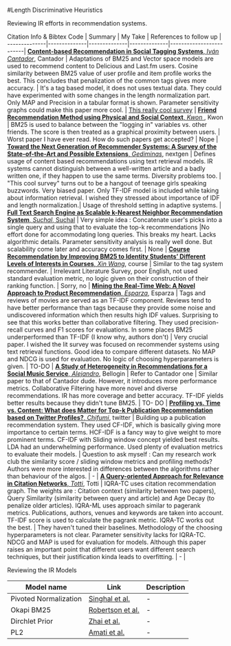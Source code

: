 #Length Discriminative Heuristics

Reviewing IR efforts in recommendation systems.

Citation Info  & Bibtex Code | Summary  | My Take | References to follow up |
--------------|--------------|--------------|--------------|-------------------------|
[**Content-based Recommendation in Social Tagging Systems**, *Iván Cantador*](https://repositorio.uam.es/bitstream/handle/10486/665157/content-based_cantador_recsys_2010_ps.pdf?sequence=3), Cantador | Adaptations of BM25 and Vector space models are used to recommend content to Delicious and Last.fm users. Cosine similarity between BM25 value of user profile and item profile works the best. This concludes that penalization of the common tags gives more accuracy. | It's a tag based model, it does not uses textual data. They could have experimented with some changes in the length normalization part. Only MAP and Precision in a tabular format is shown. Parameter sensitivity graphs could make this paper more cool. | [This really cool survey](http://web.stanford.edu/class/ee378b/papers/adomavicius-recsys.pdf) |
[**Friend Recommendation Method using Physical and Social Context**, *Kwon* ](http://paper.ijcsns.org/07_book/201011/20101118.pdf), Kwon | BM25 is used to balance between the "logging in" variables vs. other friends. The score is then treated as a graphical proximity between users. | Worst paper I have ever read. How do such papers get accepted? | Nope |
[**Toward the Next Generation of Recommender Systems: A Survey of the State-of-the-Art and Possible Extensions**, *Gediminas*](http://web.stanford.edu/class/ee378b/papers/adomavicius-recsys.pdf), nextgen | Defines usage of content based recommendations using text retrieval models. IR systems cannot distinguish between a well-written article and a badly written one, if they happen to use the same terms. Diversity problems too. | "This cool survey" turns out to be a hangout of teenage girls speaking buzzwords. Very biased paper. Only TF-IDF model is included while taking about information retrieval. I wished they stressed about importance of IDF and length normalization.| Usage of threshold setting in adaptive systems. |
[**Full Text Search Engine as Scalable k-Nearest Neighbor Recommendation System**, *Suchal*, Suchal](https://hal.archives-ouvertes.fr/file/index/docid/1054596/filename/wcc-final.pdf) | Very simple idea : Concatenate user's picks into a single query and using that to evaluate the top-k recommendations |No effort done for accommodating long queries. This breaks my heart. Lacks algorithmic details. Parameter sensitivity analysis is really well done. But scalability come later and accuracy comes first. | None |
[**Course Recommendation by Improving BM25 to Identity Students’ Different Levels of Interests in Courses**, *Xin Wang*](http://info.cic.tsinghua.edu.cn/upload_file/_temp/1268811498049/1268811498049.pdf), course | Similar to the tag system recommender. | Irrelevant Literature Survey, poor English, not used standard evaluation metric, no logic given on their construction of their ranking function. | Sorry, no |
[**Mining the Real-Time Web: A Novel Approach to Product Recommendation**, *Esparza*](http://researchrepository.ucd.ie/bitstream/handle/10197/3746/kbs-2010-revised%20copy.pdf?sequence=1), Esparza | Tags and reviews of movies are served as an TF-IDF component. Reviews tend to have better performance than tags because they provide some noise and undiscovered information which then results high IDF values. Surprising to see that this works better than collaborative filtering. They used precision-recall curves and F1 scores for evaluations. In some places BM25 underperformed than TF-IDF (I know why, authors don't) | Very crucial paper. I wished the lit survey was focused on recommender systems using text retrieval functions. Good idea to compare different datasets. No MAP and NDCG is used for evaluation. No logic of choosing hyperparameters is given. | TO-DO |
[**A Study of Heterogeneity in Recommendations for a Social Music Service**, *Alejandro*](http://arantxa.ii.uam.es/~cantador/doc/2010/hetrec10.pdf), Bellogin | Refer to Cantador one | Similar paper to that of Cantador dude. However, it introduces more performance metrics. Collaborative Filtering have more novel and diverse recommendations. IR has more coverage and better accuracy. TF-IDF yields better results because they didn't tune BM25. | TO- DO |
[**Profiling vs. Time vs. Content: What does Matter for Top-k Publication Recommendation based on Twitter Profiles?**, *Chifumi*](http://arxiv.org/pdf/1603.07016.pdf), twitter | Building up a publication recommendation system. They used CF-IDF, which is basically giving more importance to certain terms. HCF-IDF is a fancy way to give weight to more prominent terms. CF-IDF with Sliding window concept yielded best results. LDA had an underwhelming performance. Used plenty of evaluation metrics to evaluate their models. | Question to ask myself : Can my research work club the similarity score / sliding window metrics and profiling methods? Authors were more interested in differences between the algorithms rather than behaviour of the algos. | - |
[**A Query-oriented Approach for Relevance in Citation Networks**, *Totti*](http://www2016.net/proceedings/companion/p401.pdf), Totti | IQRA-TC uses citation recommendation graph. The weights are : Citation context (similarity between two papers), Query Similarity (similarity between query and article) and Age Decay (to penalize older articles). IQRA-ML uses approach similar to pagerank metrics. Publications, authors, venues and keywords are taken into account. TF-IDF score is used to calculate the pagrank metric. IQRA-TC works out the best. | They haven't tuned their baselines. Methodology of the choosing hyperparameters is not clear. Parameter sensitivity lacks for IQRA-TC. NDCG and MAP is used for evaluation for models. Although this paper raises an important point that different users want different search techniques, but their justification kinda leads to overfitting. | - |


Reviewing the IR Models

Model name | Link | Description |
-----------|------|-------------|
Pivoted Normalization | [Singhal et al.](http://dl.acm.org/citation.cfm?id=243206&dl=ACM&coll=DL&CFID=830327898&CFTOKEN=13998328) | - |
Okapi BM25 | [Robertson et al.](http://dl.acm.org/citation.cfm?id=188561) | - |
Dirchlet Prior | [Zhai et al.](http://dl.acm.org/citation.cfm?id=984322) | - |
PL2 | [Amati et al.](http://dl.acm.org/citation.cfm?id=582416) | - |

